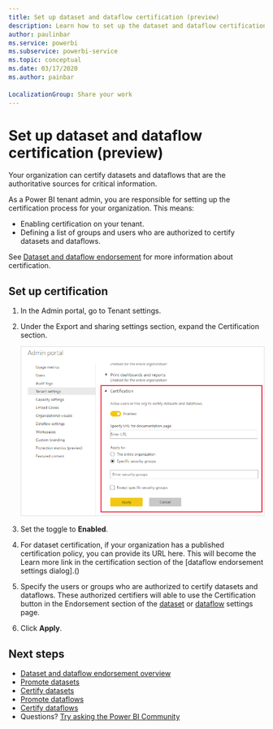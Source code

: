 ```yaml
---
title: Set up dataset and dataflow certification (preview)
description: Learn how to set up the dataset and dataflow certification process in your org.
author: paulinbar
ms.service: powerbi
ms.subservice: powerbi-service
ms.topic: conceptual
ms.date: 03/17/2020
ms.author: painbar

LocalizationGroup: Share your work
---
```

# Set up dataset and dataflow certification (preview)

Your organization can certify datasets and dataflows that are the authoritative sources for critical information.

As a Power BI tenant admin, you are responsible for setting up the certification process for your organization. This means:
* Enabling certification on your tenant.
* Defining a list of groups and users who are authorized to certify datasets and dataflows.

See [Dataset and dataflow endorsement](../connect-data/service-dataset-dataflow-endorsement-overview.md) for more information about certification.


## Set up certification

1. In the Admin portal, go to Tenant settings.
1. Under the Export and sharing settings section, expand the Certification section.

   ![Set up dataset and dataflow certification](media/service-admin-setup-certification/service-admin-certification-setup-dialog.png)

1. Set the toggle to **Enabled**.
1. For dataset certification, if your organization has a published certification policy, you can provide its URL here. This will become the Learn more link in the certification section of the [dataflow endorsement settings dialog].() 
1. Specify the users or groups who are authorized to certify datasets and dataflows. These authorized certifiers will able to use the Certification button in the Endorsement section of the [dataset](../service-datasets-certify.md) or [dataflow](../transform-model/service-dataflows-certify.md) settings page.
1. Click **Apply**.

## Next steps
* [Dataset and dataflow endorsement overview](../connect-data/service-dataset-dataflow-endorsement-overview.md)
* [Promote datasets](../service-datasets-promote.md)
* [Certify datasets](../service-datasets-certify.md)
* [Promote dataflows](../transform-model/service-dataflows-promote.md)
* [Certify dataflows](../transform-model/service-dataflows-certify.md)
* Questions? [Try asking the Power BI Community](https://community.powerbi.com/)

